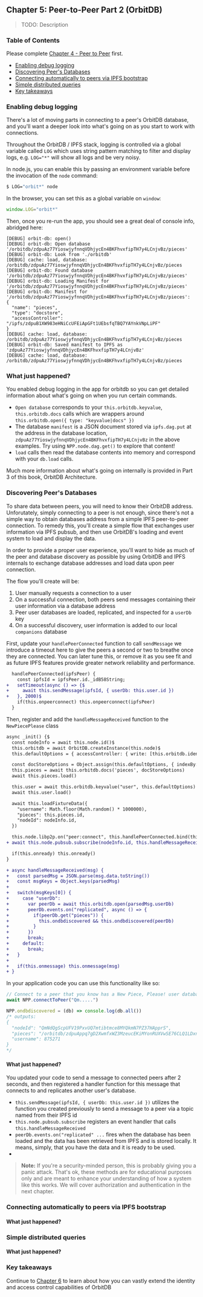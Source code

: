 ## Chapter 5: Peer-to-Peer Part 2 (OrbitDB)

> TODO: Description

<div>
  <h3>Table of Contents</h3>

Please complete [Chapter 4 - Peer to Peer](./04_P2P_Part_1.md) first.

- [Enabling debug logging](#enabling-debug-logging)
- [Discovering Peer's Databases](#discovering-peers-databases)
- [Connecting automatically to peers via IPFS bootstrap](#connecting-to-another-peers-database)
- [Simple distributed queries](#simple-distributed-queries)
- [Key takeaways](#key-takeaways)

</div>

### Enabling debug logging

There's a lot of moving parts in connecting to a peer's OrbitDB database, and you'll want a deeper look into what's going on as you start to work with connections.

Throughout the OrbitDB / IPFS stack, logging is controlled via a global variable called `LOG` which uses string pattern matching to filter and display logs, e.g. `LOG="*"` will show all logs and be very noisy.

In node.js, you can enable this by passing an environment variable before the invocation of the `node` command:

```bash
$ LOG="orbit*" node
```

In the browser, you can set this as a global variable on `window`:

```javascript
window.LOG="orbit*"
```

Then, once you re-run the app, you should see a great deal of console info, abridged here:

```plain
[DEBUG] orbit-db: open()
[DEBUG] orbit-db: Open database '/orbitdb/zdpuAz77YioswjyfnnqVDhjycEn4BKFhvxfipTH7y4LCnjvBz/pieces'
[DEBUG] orbit-db: Look from './orbitdb'
[DEBUG] cache: load, database: /orbitdb/zdpuAz77YioswjyfnnqVDhjycEn4BKFhvxfipTH7y4LCnjvBz/pieces
[DEBUG] orbit-db: Found database '/orbitdb/zdpuAz77YioswjyfnnqVDhjycEn4BKFhvxfipTH7y4LCnjvBz/pieces'
[DEBUG] orbit-db: Loading Manifest for '/orbitdb/zdpuAz77YioswjyfnnqVDhjycEn4BKFhvxfipTH7y4LCnjvBz/pieces'
[DEBUG] orbit-db: Manifest for '/orbitdb/zdpuAz77YioswjyfnnqVDhjycEn4BKFhvxfipTH7y4LCnjvBz/pieces':
{
  "name": "pieces",
  "type": "docstore",
  "accessController": "/ipfs/zdpuB1XW983eHNiCcUFEiApGFt1UEbsfqTBQ7YAYnkVNpLiPF"
}
[DEBUG] cache: load, database: /orbitdb/zdpuAz77YioswjyfnnqVDhjycEn4BKFhvxfipTH7y4LCnjvBz/pieces
[DEBUG] orbit-db: Saved manifest to IPFS as 'zdpuAz77YioswjyfnnqVDhjycEn4BKFhvxfipTH7y4LCnjvBz'
[DEBUG] cache: load, database: /orbitdb/zdpuAz77YioswjyfnnqVDhjycEn4BKFhvxfipTH7y4LCnjvBz/pieces
```

### What just happened?

You enabled debug logging in the app for orbitdb so you can get detailed information about what's going on when you run certain commands.

- `Open database` corresponds to your `this.orbitdb.keyvalue`, `this.orbitdb.docs` calls which are wrappers around `this.orbitdb.open({ type: "keyvalue|docs" })`
- The database `manifest` is a JSON document stored via `ipfs.dag.put` at the address in the database location, `zdpuAz77YioswjyfnnqVDhjycEn4BKFhvxfipTH7y4LCnjvBz` in the above examples. Try using `NPP.node.dag.get()` to explore that content!
- `load` calls then read the database contents into memory and correspond with your `db.load` calls.

Much more information about what's going on internally is provided in Part 3 of this book, OrbitDB Architecture.

### Discovering Peer's Databases

To share data between peers, you will need to know their OrbitDB address. Unforutately, simply connecting to a peer is not enough, since there's not a simple way to obtain databases address from a simple IPFS peer-to-peer connection. To remedy this, you'll create a simple flow that exchanges user information via IPFS pubsub, and then use OrbitDB's loading and event system to load and display the data.

In order to provide a proper user experience, you'll want to hide as much of the peer and database discovery as possible by using OrbitDB and IPFS internals to exchange database addresses and load data upon peer connection.

The flow you'll create will be:
1. User manually requests a connection to a user
2. On a successful connection, both peers send messages containing their user information via a database address
3. Peer user databases are loaded, replicated, and inspected for a `userDb` key
4. On a successful discovery, user information is added to our local `companions` database

First, update your `handlePeerConnected` function to call `sendMessage` we introduce a timeout here to give the peers a second or two to breathe once they are connected. You can later tune this, or remove it as you see fit and as future IPFS features provide greater network reliability and performance.

```diff
  handlePeerConnected(ipfsPeer) {
    const ipfsId = ipfsPeer.id._idB58String;
+   setTimeout(async () => {$                          
+     await this.sendMessage(ipfsId, { userDb: this.user.id })
+   }, 2000)$
    if(this.onpeerconnect) this.onpeerconnect(ipfsPeer)
  }
```

Then, register and add the `handleMessageReceived` function to the `NewPiecePlease` class

```diff
async _init() {$                                                                      
  const nodeInfo = await this.node.id()$                                              
  this.orbitdb = await OrbitDB.createInstance(this.node)$                             
  this.defaultOptions = { accessController: { write: [this.orbitdb.identity.publicKey] }}

  const docStoreOptions = Object.assign(this.defaultOptions, { indexBy: 'hash' })
  this.pieces = await this.orbitdb.docs('pieces', docStoreOptions)
  await this.pieces.load()

  this.user = await this.orbitdb.keyvalue("user", this.defaultOptions)
  await this.user.load()

  await this.loadFixtureData({
    "username": Math.floor(Math.random() * 1000000),
    "pieces": this.pieces.id,
    "nodeId": nodeInfo.id,
  })

  this.node.libp2p.on("peer:connect", this.handlePeerConnected.bind(this))
+ await this.node.pubsub.subscribe(nodeInfo.id, this.handleMessageReceived.bind(this))

  if(this.onready) this.onready()
}
```


```diff
+ async handleMessageReceived(msg) {
+   const parsedMsg = JSON.parse(msg.data.toString())
+   const msgKeys = Object.keys(parsedMsg)
+
+   switch(msgKeys[0]) {
+     case "userDb":
+       var peerDb = await this.orbitdb.open(parsedMsg.userDb)
+       peerDb.events.on("replicated", async () => {
+         if(peerDb.get("pieces")) {
+           this.ondbdiscovered && this.ondbdiscovered(peerDb)
+         }
+       })
+       break;
+     default:
+       break;
+   }
+
+   if(this.onmessage) this.onmessage(msg)
+ }
```

In your application code you can use this functionality like so:

```javascript
// Connect to a peer that you know has a New Piece, Please! user database
await NPP.connectToPeer("Qm.....")

NPP.ondbdiscovered = (db) => console.log(db.all())
/* outputs:
{
  "nodeId": "QmNdQgScpUFV19PxvUQ7mtibtmce8MYQkmN7PZ37HApprS",
  "pieces": "/orbitdb/zdpuAppq7gD2XwmfxWZ3MzeucEKiMYonRUXVwSE76CLQ1LDxn/pieces",
  "username": 875271
}
*/
```

#### What just happened?

You updated your code to send a message to connected peers after 2 seconds, and then registered a handler function for this message that connects to and replicates another user's database.

- `this.sendMessage(ipfsId, { userDb: this.user.id })` utilizes the function you created previously to send a message to a peer via a topic named from their IPFS id
- `this.node.pubsub.subscribe` registers an event handler that calls `this.handleMessageReceived`
- `peerDb.events.on("replicated" ...` fires when the database has been loaded and the data has been retrieved from IPFS and is stored locally. It means, simply, that you have the data and it is ready to be used.
- 

> **Note:** If you're a security-minded person, this is probably giving you a panic attack. That's ok, these methods are for educational purposes only and are meant to enhance your understanding of how a system like this works. We will cover authorization and authentication in the next chapter.

### Connecting automatically to peers via IPFS bootstrap


#### What just happened?

### Simple distributed queries

#### What just happened?


### Key takeaways

Continue to [Chapter 6](./06_Identity_Permissions.md) to learn about how you can vastly extend the identity and access control capabilities of OrbitDB
